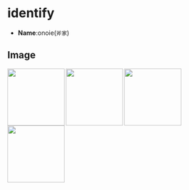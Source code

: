 # identify
 * **Name**:onoie(`斧家`)

## Image
<img src="http://rawgit.com/onoie/identify/master/onoie.gif" align="left" height="128"/>
<img src="http://rawgit.com/onoie/identify/master/peek.gif" align="left" height="128"/>
<img src="http://rawgit.com/onoie/identify/master/28139976.png" align="left" height="128"//>
<img src="http://transassist.github.io/TransAssist.gif" align="left" height="128"//>
